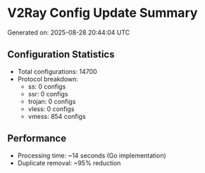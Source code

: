 # V2Ray Config Update Summary
Generated on: 2025-08-28 20:44:04 UTC

## Configuration Statistics
- Total configurations: 14700
- Protocol breakdown:
  - ss: 0 configs
  - ssr: 0 configs
  - trojan: 0 configs
  - vless: 0 configs
  - vmess: 854 configs

## Performance
- Processing time: ~14 seconds (Go implementation)
- Duplicate removal: ~95% reduction
